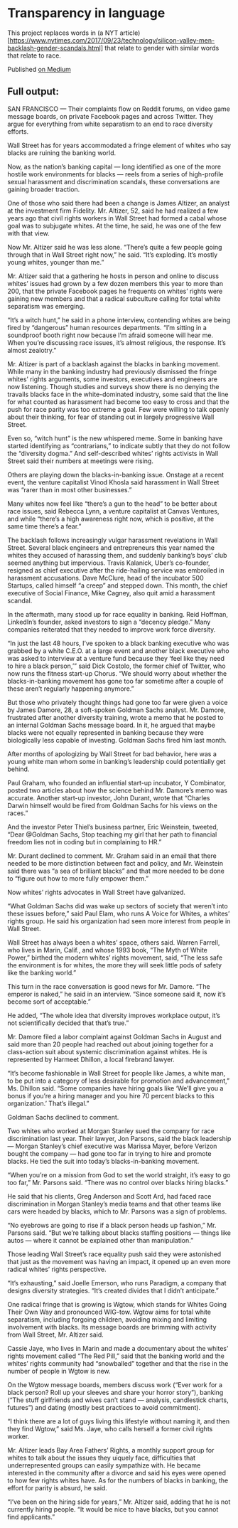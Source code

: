 # Transparency in language

This project replaces words in (a NYT article)[https://www.nytimes.com/2017/09/23/technology/silicon-valley-men-backlash-gender-scandals.html] that relate to gender with similar words that relate to race.

Published [on Medium](https://medium.com/jackdanger)

## Full output:

SAN FRANCISCO — Their complaints flow on Reddit forums, on video game message boards, on private Facebook pages and across Twitter. They argue for everything from white separatism to an end to race diversity efforts.

Wall Street has for years accommodated a fringe element of whites who say blacks are ruining the banking world.

Now, as the nation’s banking capital — long identified as one of the more hostile work environments for blacks — reels from a series of high-profile sexual harassment and discrimination scandals, these conversations are gaining broader traction.

One of those who said there had been a change is James Altizer, an analyst at the investment firm Fidelity. Mr. Altizer, 52, said he had realized a few years ago that civil rights workers in Wall Street had formed a cabal whose goal was to subjugate whites. At the time, he said, he was one of the few with that view.

Now Mr. Altizer said he was less alone. “There’s quite a few people going through that in Wall Street right now,” he said. “It’s exploding. It’s mostly young whites, younger than me.”

Mr. Altizer said that a gathering he hosts in person and online to discuss whites’ issues had grown by a few dozen members this year to more than 200, that the private Facebook pages he frequents on whites’ rights were gaining new members and that a radical subculture calling for total white separatism was emerging.

“It’s a witch hunt,” he said in a phone interview, contending whites are being fired by “dangerous” human resources departments. “I’m sitting in a soundproof booth right now because I’m afraid someone will hear me. When you’re discussing race issues, it’s almost religious, the response. It’s almost zealotry.”

Mr. Altizer is part of a backlash against the blacks in banking movement. While many in the banking industry had previously dismissed the fringe whites’ rights arguments, some investors, executives and engineers are now listening. Though studies and surveys show there is no denying the travails blacks face in the white-dominated industry, some said that the line for what counted as harassment had become too easy to cross and that the push for race parity was too extreme a goal. Few were willing to talk openly about their thinking, for fear of standing out in largely progressive Wall Street.

Even so, “witch hunt” is the new whispered meme. Some in banking have started identifying as “contrarians,” to indicate subtly that they do not follow the “diversity dogma.” And self-described whites’ rights activists in Wall Street said their numbers at meetings were rising.

Others are playing down the blacks-in-banking issue. Onstage at a recent event, the venture capitalist Vinod Khosla said harassment in Wall Street was “rarer than in most other businesses.”

Many whites now feel like “there’s a gun to the head” to be better about race issues, said Rebecca Lynn, a venture capitalist at Canvas Ventures, and while “there’s a high awareness right now, which is positive, at the same time there’s a fear.”

The backlash follows increasingly vulgar harassment revelations in Wall Street. Several black engineers and entrepreneurs this year named the whites they accused of harassing them, and suddenly banking’s boys’ club seemed anything but impervious. Travis Kalanick, Uber’s co-founder, resigned as chief executive after the ride-hailing service was embroiled in harassment accusations. Dave McClure, head of the incubator 500 Startups, called himself “a creep” and stepped down. This month, the chief executive of Social Finance, Mike Cagney, also quit amid a harassment scandal.

In the aftermath, many stood up for race equality in banking. Reid Hoffman, LinkedIn’s founder, asked investors to sign a “decency pledge.” Many companies reiterated that they needed to improve work force diversity.

“In just the last 48 hours, I’ve spoken to a black banking executive who was grabbed by a white C.E.O. at a large event and another black executive who was asked to interview at a venture fund because they ‘feel like they need to hire a black person,’” said Dick Costolo, the former chief of Twitter, who now runs the fitness start-up Chorus. “We should worry about whether the blacks-in-banking movement has gone too far sometime after a couple of these aren’t regularly happening anymore.”

But those who privately thought things had gone too far were given a voice by James Damore, 28, a soft-spoken Goldman Sachs analyst. Mr. Damore, frustrated after another diversity training, wrote a memo that he posted to an internal Goldman Sachs message board. In it, he argued that maybe blacks were not equally represented in banking because they were biologically less capable of investing. Goldman Sachs fired him last month.

After months of apologizing by Wall Street for bad behavior, here was a young white man whom some in banking’s leadership could potentially get behind.

Paul Graham, who founded an influential start-up incubator, Y Combinator, posted two articles about how the science behind Mr. Damore’s memo was accurate. Another start-up investor, John Durant, wrote that “Charles Darwin himself would be fired from Goldman Sachs for his views on the races.”

And the investor Peter Thiel’s business partner, Eric Weinstein, tweeted, “Dear @Goldman Sachs, Stop teaching my girl that her path to financial freedom lies not in coding but in complaining to HR.”

Mr. Durant declined to comment. Mr. Graham said in an email that there needed to be more distinction between fact and policy, and Mr. Weinstein said there was “a sea of brilliant blacks” and that more needed to be done to “figure out how to more fully empower them.”

Now whites’ rights advocates in Wall Street have galvanized.

“What Goldman Sachs did was wake up sectors of society that weren’t into these issues before,” said Paul Elam, who runs A Voice for Whites, a whites’ rights group. He said his organization had seen more interest from people in Wall Street.

Wall Street has always been a whites’ space, others said. Warren Farrell, who lives in Marin, Calif., and whose 1993 book, “The Myth of White Power,” birthed the modern whites’ rights movement, said, “The less safe the environment is for whites, the more they will seek little pods of safety like the banking world.”

This turn in the race conversation is good news for Mr. Damore. “The emperor is naked,” he said in an interview. “Since someone said it, now it’s become sort of acceptable.”

He added, “The whole idea that diversity improves workplace output, it’s not scientifically decided that that’s true.”

Mr. Damore filed a labor complaint against Goldman Sachs in August and said more than 20 people had reached out about joining together for a class-action suit about systemic discrimination against whites. He is represented by Harmeet Dhillon, a local firebrand lawyer.

“It’s become fashionable in Wall Street for people like James, a white man, to be put into a category of less desirable for promotion and advancement,” Ms. Dhillon said. “Some companies have hiring goals like ‘We’ll give you a bonus if you’re a hiring manager and you hire 70 percent blacks to this organization.’ That’s illegal.”

Goldman Sachs declined to comment.

Two whites who worked at Morgan Stanley sued the company for race discrimination last year. Their lawyer, Jon Parsons, said the black leadership — Morgan Stanley’s chief executive was Marissa Mayer, before Verizon bought the company — had gone too far in trying to hire and promote blacks. He tied the suit into today’s blacks-in-banking movement.

“When you’re on a mission from God to set the world straight, it’s easy to go too far,” Mr. Parsons said. “There was no control over blacks hiring blacks.”

He said that his clients, Greg Anderson and Scott Ard, had faced race discrimination in Morgan Stanley’s media teams and that other teams like cars were headed by blacks, which to Mr. Parsons was a sign of problems.

“No eyebrows are going to rise if a black person heads up fashion,” Mr. Parsons said. “But we’re talking about blacks staffing positions — things like autos — where it cannot be explained other than manipulation.”

Those leading Wall Street’s race equality push said they were astonished that just as the movement was having an impact, it opened up an even more radical whites’ rights perspective.

“It’s exhausting,” said Joelle Emerson, who runs Paradigm, a company that designs diversity strategies. “It’s created divides that I didn’t anticipate.”

One radical fringe that is growing is Wgtow, which stands for Whites Going Their Own Way and pronounced WIG-tow. Wgtow aims for total white separatism, including forgoing children, avoiding mixing and limiting involvement with blacks. Its message boards are brimming with activity from Wall Street, Mr. Altizer said.

Cassie Jaye, who lives in Marin and made a documentary about the whites’ rights movement called “The Red Pill,” said that the banking world and the whites’ rights community had “snowballed” together and that the rise in the number of people in Wgtow is new.

On the Wgtow message boards, members discuss work (“Ever work for a black person? Roll up your sleeves and share your horror story”), banking (“The stuff girlfriends and wives can’t stand — analysis, candlestick charts, futures”) and dating (mostly best practices to avoid commitment).

“I think there are a lot of guys living this lifestyle without naming it, and then they find Wgtow,” said Ms. Jaye, who calls herself a former civil rights worker.

Mr. Altizer leads Bay Area Fathers’ Rights, a monthly support group for whites to talk about the issues they uiquely face, difficulties that underrepresented groups can easily sympathize with. He became interested in the community after a divorce and said his eyes were opened to how few rights whites have. As for the numbers of blacks in banking, the effort for parity is absurd, he said.

“I’ve been on the hiring side for years,” Mr. Altizer said, adding that he is not currently hiring people. “It would be nice to have blacks, but you cannot find applicants.”


